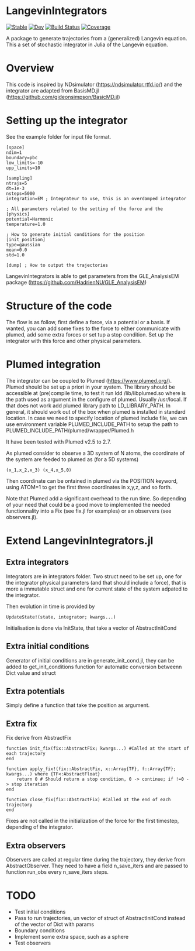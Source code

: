 # LangevinIntegrators

[![Stable](https://img.shields.io/badge/docs-stable-blue.svg)](https://HadrienNU.github.io/LangevinIntegrators.jl/stable/)
[![Dev](https://img.shields.io/badge/docs-dev-blue.svg)](https://HadrienNU.github.io/LangevinIntegrators.jl/dev/)
[![Build Status](https://github.com/HadrienNU/LangevinIntegrators.jl/actions/workflows/CI.yml/badge.svg?branch=main)](https://github.com/HadrienNU/LangevinIntegrators.jl/actions/workflows/CI.yml?query=branch%3Amain)
[![Coverage](https://codecov.io/gh/HadrienNU/LangevinIntegrators.jl/branch/main/graph/badge.svg?token=vlYbCnFhac)](https://codecov.io/gh/HadrienNU/LangevinIntegrators.jl)
<!-- [![Coverage](https://codecov.io/gh/HadrienNU/LangevinIntegrators.jl/branch/main/graph/badge.svg)](https://codecov.io/gh/HadrienNU/LangevinIntegrators.jl) -->


A package to generate trajectories from a (generalized) Langevin equation. This a set of stochastic integrator in Julia of the Langevin equation.


# Overview


  This code is inspired by NDsimulator (https://ndsimulator.rtfd.io/) and the integrator are adapted from BasisMD.jl (https://github.com/gideonsimpson/BasicMD.jl)

# Setting up the integrator

  See the example folder for input file format.

    [space]
    ndim=1
    boundary=pbc
    low_limits=-10
    upp_limits=10

    [sampling]
    ntrajs=5
    dt=1e-3
    nsteps=5000
    integration=EM ; Integrateur to use, this is an overdamped integrator

    ; All parameters related to the setting of the force and the
    [physics]
    potential=Harmonic
    temperature=1.0

    ; How to generate initial conditions for the position
    [init_position]
    type=gaussian
    mean=0.0
    std=1.0

    [dump] ; How to output the trajectories




  LangevinIntegrators is able to get parameters from the GLE_AnalysisEM package (https://github.com/HadrienNU/GLE_AnalysisEM)

# Structure of the code

  The flow is as follow, first define a force, via a potential or a basis. If wanted, you can add some fixes to the force to either communicate with plumed, add some extra forces or set tup a stop condition.
  Set up the integrator with this force and other physical parameters.

# Plumed integration

  The integrator can be coupled to Plumed (https://www.plumed.org/). Plumed should be set up a priori in your system.
  The library should be accessible at (pre)compile time, to test it run ldd <path to>/lib/libplumed.so  where <path to> is the path used as argument in the configure of plumed. Usually /usr/local. If that does not work add plumed library path to LD_LIBRARY_PATH.
  In general, it should work out of the box when plumed is installed in standard location.
  In case we need to specify location of plumed include file, we can use environment variable PLUMED_INCLUDE_PATH to setup the path to PLUMED_INCLUDE_PATH/plumed/wrapper/Plumed.h

  It have been tested with Plumed v2.5 to 2.7.


  As plumed consider to observe a 3D system of N atoms, the coordinate of the system are feeded to plumed as (for a 5D systems)

    (x_1,x_2,x_3) (x_4,x_5,0)

  Then coordinate can be ontained in plumed via the POSITION keyword, using ATOM=1 to get the first three coordinates in x,y,z, and so forth.


  Note that Plumed add a significant overhead to the run time. So depending of your need that could be a good move to implemented the needed functionnality into a Fix (see fix.jl for examples) or an observers (see observers.jl).


# Extend LangevinIntegrators.jl

  ## Extra integrators

  Integrators are in integrators folder. Two struct need to be set up, one for the integrator physical parameters (and that should include a force), that is more a immutable struct and one for current state of the system adpated to the integrator.

  Then evolution in time is provided by

    UpdateState!(state, integrator; kwargs...)

  Initialisation is done via InitState, that take a vector of AbstractInitCond

  ## Extra initial conditions

  Generator of initial conditions are in generate_init_cond.jl, they can be added to get_init_conditions function for automatic conversion betweenn Dict value and struct

  ## Extra potentials

  Simply define a function that take the position as argument.

  ## Extra fix

  Fix derive from AbstractFix

    function init_fix(fix::AbstractFix; kwargs...) #Called at the start of each trajectory
    end

    function apply_fix!(fix::AbstractFix, x::Array{TF}, f::Array{TF}; kwargs...) where {TF<:AbstractFloat}
        return 0 # Should return a stop condition, 0 -> continue; if !=0 -> stop iteration
    end

    function close_fix(fix::AbstractFix) #Called at the end of each trajectory
    end

  Fixes are not called in the initialization of the force for the first timestep, depending of the integrator.

  ## Extra observers

  Observers are called at regular time during the trajectory, they derive from AbstractObserver. They need to have a field n_save_iters and are passed to function run_obs every n_save_iters steps.

# TODO

  - Test initial conditions
  - Pass to run trajectories, un vector of struct of AbstractInitCond instead of the vector of Dict with params
  - Boundary conditions
  - Implement some extra space, such as a sphere
  - Test observers
